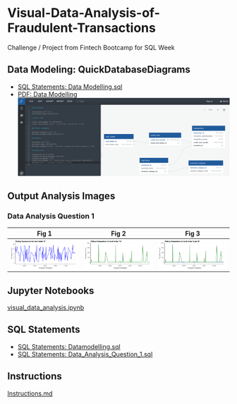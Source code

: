# Visual-Data-Analysis-of-Fraudulent-Transactions
Challenge / Project from Fintech Bootcamp for SQL Week


## Data Modeling: QuickDatabaseDiagrams

* [SQL Statements: Data Modelling.sql](QuickDBD-exports/QuickDBD-export.sql)
* [PDF: Data Modelling](QuickDBD-exports/QuickDBD-export.pdf)
![QuickDatabaseDiagrams](QuickDBD-exports/QuickDBD-export.png)


## Output Analysis Images

### Data Analysis Question 1


|  Fig 1 | Fig 2  | Fig 3  |
|---|---|---|
|  ![Fig 1](Images/Data_Analysis_Question_1.1.png) |  ![Fig 2](Images/Data_Analysis_Question_1.2.png) | ![Fig 3](Images/Data_Analysis_Question_1.3.png)  |


## Jupyter Notebooks
[visual_data_analysis.ipynb](visual_data_analysis.ipynb)

## SQL Statements
* [SQL Statements: Datamodelling.sql](QuickDBD-exports/QuickDBD-export.sql)
* [SQL Statements: Data_Analysis_Question_1.sql](SQL/Data_Analysis_Question_1.sql)

## Instructions
[Instructions.md](Instructions.md)
